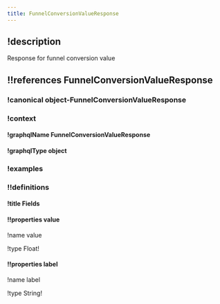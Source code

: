 ```yaml
---
title: FunnelConversionValueResponse
---
```

## !description

Response for funnel conversion value

## !!references FunnelConversionValueResponse

### !canonical object-FunnelConversionValueResponse

### !context

#### !graphqlName FunnelConversionValueResponse

#### !graphqlType object

### !examples

### !!definitions

#### !title Fields

#### !!properties value

!name value

!type Float!



#### !!properties label

!name label

!type String!


